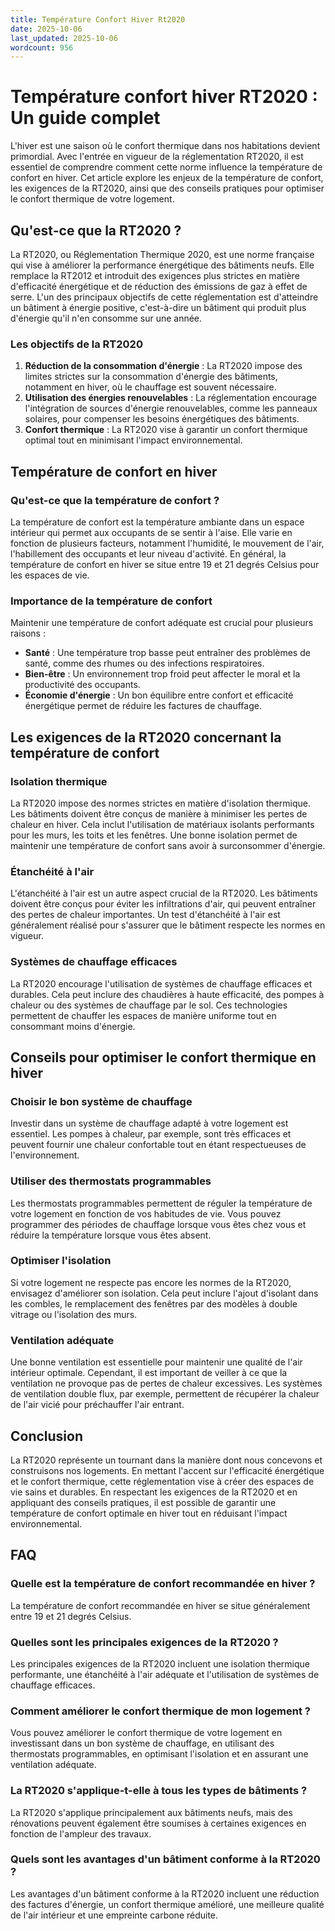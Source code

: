 ```yaml
---
title: Température Confort Hiver Rt2020
date: 2025-10-06
last_updated: 2025-10-06
wordcount: 956
---
```


# Température confort hiver RT2020 : Un guide complet

L'hiver est une saison où le confort thermique dans nos habitations devient primordial. Avec l'entrée en vigueur de la réglementation RT2020, il est essentiel de comprendre comment cette norme influence la température de confort en hiver. Cet article explore les enjeux de la température de confort, les exigences de la RT2020, ainsi que des conseils pratiques pour optimiser le confort thermique de votre logement.

## Qu'est-ce que la RT2020 ?

La RT2020, ou Réglementation Thermique 2020, est une norme française qui vise à améliorer la performance énergétique des bâtiments neufs. Elle remplace la RT2012 et introduit des exigences plus strictes en matière d'efficacité énergétique et de réduction des émissions de gaz à effet de serre. L'un des principaux objectifs de cette réglementation est d'atteindre un bâtiment à énergie positive, c'est-à-dire un bâtiment qui produit plus d'énergie qu'il n'en consomme sur une année.

### Les objectifs de la RT2020

1. **Réduction de la consommation d'énergie** : La RT2020 impose des limites strictes sur la consommation d'énergie des bâtiments, notamment en hiver, où le chauffage est souvent nécessaire.
2. **Utilisation des énergies renouvelables** : La réglementation encourage l'intégration de sources d'énergie renouvelables, comme les panneaux solaires, pour compenser les besoins énergétiques des bâtiments.
3. **Confort thermique** : La RT2020 vise à garantir un confort thermique optimal tout en minimisant l'impact environnemental.

## Température de confort en hiver

### Qu'est-ce que la température de confort ?

La température de confort est la température ambiante dans un espace intérieur qui permet aux occupants de se sentir à l'aise. Elle varie en fonction de plusieurs facteurs, notamment l'humidité, le mouvement de l'air, l'habillement des occupants et leur niveau d'activité. En général, la température de confort en hiver se situe entre 19 et 21 degrés Celsius pour les espaces de vie.

### Importance de la température de confort

Maintenir une température de confort adéquate est crucial pour plusieurs raisons :

- **Santé** : Une température trop basse peut entraîner des problèmes de santé, comme des rhumes ou des infections respiratoires.
- **Bien-être** : Un environnement trop froid peut affecter le moral et la productivité des occupants.
- **Économie d'énergie** : Un bon équilibre entre confort et efficacité énergétique permet de réduire les factures de chauffage.

## Les exigences de la RT2020 concernant la température de confort

### Isolation thermique

La RT2020 impose des normes strictes en matière d'isolation thermique. Les bâtiments doivent être conçus de manière à minimiser les pertes de chaleur en hiver. Cela inclut l'utilisation de matériaux isolants performants pour les murs, les toits et les fenêtres. Une bonne isolation permet de maintenir une température de confort sans avoir à surconsommer d'énergie.

### Étanchéité à l'air

L'étanchéité à l'air est un autre aspect crucial de la RT2020. Les bâtiments doivent être conçus pour éviter les infiltrations d'air, qui peuvent entraîner des pertes de chaleur importantes. Un test d'étanchéité à l'air est généralement réalisé pour s'assurer que le bâtiment respecte les normes en vigueur.

### Systèmes de chauffage efficaces

La RT2020 encourage l'utilisation de systèmes de chauffage efficaces et durables. Cela peut inclure des chaudières à haute efficacité, des pompes à chaleur ou des systèmes de chauffage par le sol. Ces technologies permettent de chauffer les espaces de manière uniforme tout en consommant moins d'énergie.

## Conseils pour optimiser le confort thermique en hiver

### Choisir le bon système de chauffage

Investir dans un système de chauffage adapté à votre logement est essentiel. Les pompes à chaleur, par exemple, sont très efficaces et peuvent fournir une chaleur confortable tout en étant respectueuses de l'environnement.

### Utiliser des thermostats programmables

Les thermostats programmables permettent de réguler la température de votre logement en fonction de vos habitudes de vie. Vous pouvez programmer des périodes de chauffage lorsque vous êtes chez vous et réduire la température lorsque vous êtes absent.

### Optimiser l'isolation

Si votre logement ne respecte pas encore les normes de la RT2020, envisagez d'améliorer son isolation. Cela peut inclure l'ajout d'isolant dans les combles, le remplacement des fenêtres par des modèles à double vitrage ou l'isolation des murs.

### Ventilation adéquate

Une bonne ventilation est essentielle pour maintenir une qualité de l'air intérieur optimale. Cependant, il est important de veiller à ce que la ventilation ne provoque pas de pertes de chaleur excessives. Les systèmes de ventilation double flux, par exemple, permettent de récupérer la chaleur de l'air vicié pour préchauffer l'air entrant.

## Conclusion

La RT2020 représente un tournant dans la manière dont nous concevons et construisons nos logements. En mettant l'accent sur l'efficacité énergétique et le confort thermique, cette réglementation vise à créer des espaces de vie sains et durables. En respectant les exigences de la RT2020 et en appliquant des conseils pratiques, il est possible de garantir une température de confort optimale en hiver tout en réduisant l'impact environnemental.

## FAQ

### Quelle est la température de confort recommandée en hiver ?

La température de confort recommandée en hiver se situe généralement entre 19 et 21 degrés Celsius.

### Quelles sont les principales exigences de la RT2020 ?

Les principales exigences de la RT2020 incluent une isolation thermique performante, une étanchéité à l'air adéquate et l'utilisation de systèmes de chauffage efficaces.

### Comment améliorer le confort thermique de mon logement ?

Vous pouvez améliorer le confort thermique de votre logement en investissant dans un bon système de chauffage, en utilisant des thermostats programmables, en optimisant l'isolation et en assurant une ventilation adéquate.

### La RT2020 s'applique-t-elle à tous les types de bâtiments ?

La RT2020 s'applique principalement aux bâtiments neufs, mais des rénovations peuvent également être soumises à certaines exigences en fonction de l'ampleur des travaux.

### Quels sont les avantages d'un bâtiment conforme à la RT2020 ?

Les avantages d'un bâtiment conforme à la RT2020 incluent une réduction des factures d'énergie, un confort thermique amélioré, une meilleure qualité de l'air intérieur et une empreinte carbone réduite.